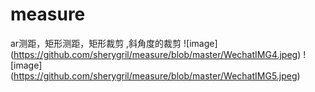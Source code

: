 # measure
ar测距，矩形测距，矩形裁剪 ,斜角度的裁剪
![image] (https://github.com/sherygril/measure/blob/master/WechatIMG4.jpeg)
![image] (https://github.com/sherygril/measure/blob/master/WechatIMG5.jpeg)
